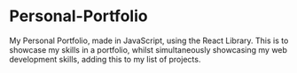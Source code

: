 # Personal-Portfolio
My Personal Portfolio, made in JavaScript, using the React Library. This is to showcase my skills in a portfolio, whilst simultaneously showcasing my web development skills, adding this to my list of projects.
